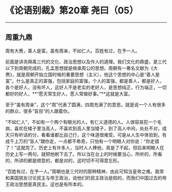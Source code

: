 # 《论语别裁》第20章 尧曰（05）

------

## 周重九鼎

周有大赉，善人是富。虽有周亲，不如仁人。百姓有过，在予一人。

前面是讲尧舜禹三代的文化、政治思想以及作人的道理。我们文化的鼎盛，是三代以下到周朝完成的，孔孟思想就是继承周公的思想。周朝有一著名文献为《大赉》，就是周朝开始立国时候的重要思想（主义），他这个思想的中心是“善人是富”。什么是真正的富强，包括家庭的富强，个人的富强，都是善人，都是好人，各个是好人，没有坏人，这好人不是老实的老好人，是思想纯正，行为端正，一切都好的好人，**“愿天常生好人，愿人常做好事。”**这就是大富。

至于“虽有周亲”，这个“周”代表了圆满，四周充满了的意思。就是说一个人有很多的群众，很多“盲目”的人跟着你。

“不如仁人”，不如有一个两个有眼光的人，有仁义道德的人。人很容易犯一个毛病，喜欢在矮子里当高人，不喜欢到高人里当矮子，到了高人中间，处处不对，成天只有听话的分，看看谁都比自己行，这个味道很难受。可是从人生中体验到，有成千上万的“盲人”跟你走，一点都不希奇，只怕有一个明眼人对你说：“你走错了！”这就完了。历史上有许多人，当时人人捧他，真是了不起，但后来明眼人在历史上写一两句，就把他刷下去了。所以当在台上的时候要当心，所听的，所看的，所讲的都是顺意的，都是对的，这时切不可得意忘形。

“百姓有过，在予一人。”周朝也是三代时的那种精神，由此可知当皇帝之难。我常和美国朋友讨论民主与帝王政治，说他们的民主政治是假的，而我们中国过去的帝王政治思想是真民主。这也是有所本的。

